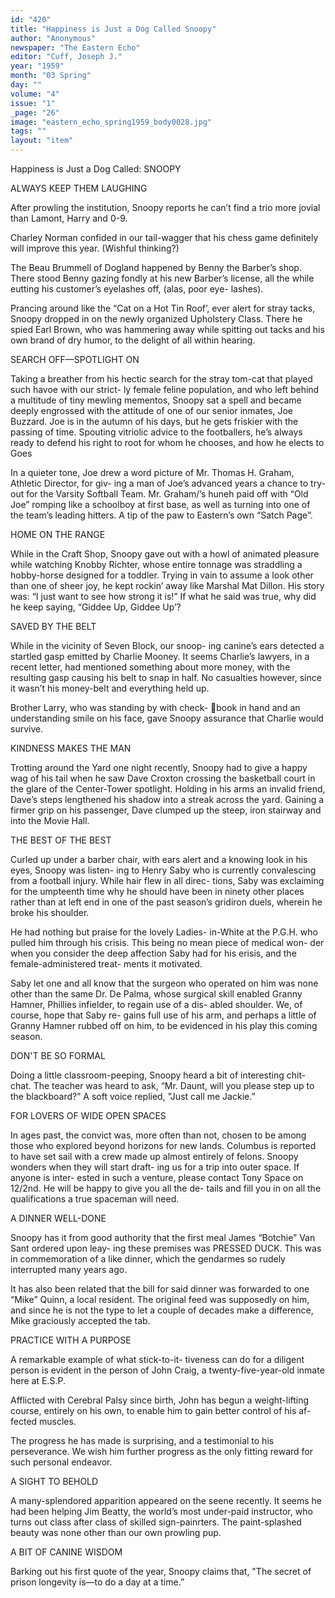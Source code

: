 ```yaml
---
id: "420"
title: "Happiness is Just a Dog Called Snoopy"
author: "Anonymous"
newspaper: "The Eastern Echo"
editor: "Cuff, Joseph J."
year: "1959"
month: "03 Spring"
day: ""
volume: "4"
issue: "1"
_page: "26"
image: "eastern_echo_spring1959_body0028.jpg"
tags: ""
layout: "item"
---
```

Happiness is Just a Dog Called:
SNOOPY

ALWAYS KEEP THEM LAUGHING

After prowling the institution, Snoopy reports
he can’t find a trio more jovial than Lamont, Harry
and 0-9.

Charley Norman confided in our tail-wagger that
his chess game definitely will improve this year.
(Wishful thinking?)

The Beau Brummell of Dogland happened by
Benny the Barber’s shop. There stood Benny gazing
fondly at his new Barber’s license, all the while
eutting his customer’s eyelashes off, (alas, poor eye-
lashes).

Prancing around like the “Cat on a Hot Tin
Roof’, ever alert for stray tacks, Snoopy dropped in
on the newly organized Upholstery Class. There he
spied Earl Brown, who was hammering away while
spitting out tacks and his own brand of dry humor,
to the delight of all within hearing.

SEARCH OFF—SPOTLIGHT ON

Taking a breather from his hectic search for the
stray tom-cat that played such havoe with our strict-
ly female feline population, and who left behind a
multitude of tiny mewling mementos, Snoopy sat a
spell and became deeply engrossed with the attitude
of one of our senior inmates, Joe Buzzard. Joe is in
the autumn of his days, but he gets friskier with the
passing of time. Spouting vitriolic advice to the
footballers, he’s always ready to defend his right
to root for whom he chooses, and how he elects to
Goes

In a quieter tone, Joe drew a word picture of
Mr. Thomas H. Graham, Athletic Director, for giv-
ing a man of Joe’s advanced years a chance to try-
out for the Varsity Softball Team. Mr. Graham/’s
huneh paid off with “Old Joe” romping like a
schoolboy at first base, as well as turning into one
of the team’s leading hitters. A tip of the paw to
Eastern’s own “Satch Page”.

HOME ON THE RANGE

While in the Craft Shop, Snoopy gave out with
a howl of animated pleasure while watching Knobby
Richter, whose entire tonnage was straddling a
hobby-horse designed for a toddler. Trying in vain
to assume a look other than one of sheer joy, he
kept rockin’ away like Marshal Mat Dillon. His
story was: “I just want to see how strong it is!”
If what he said was true, why did he keep saying,
“Giddee Up, Giddee Up’?

SAVED BY THE BELT

While in the vicinity of Seven Block, our snoop-
ing canine’s ears detected a startled gasp emitted by
Charlie Mooney. It seems Charlie’s lawyers, in a
recent letter, had mentioned something about more
money, with the resulting gasp causing his belt to
snap in half. No casualties however, since it wasn’t
his money-belt and everything held up.

Brother Larry, who was standing by with check-
book in hand and an understanding smile on his
face, gave Snoopy assurance that Charlie would
survive.

KINDNESS MAKES THE MAN

Trotting around the Yard one night recently,
Snoopy had to give a happy wag of his tail when he
saw Dave Croxton crossing the basketball court in
the glare of the Center-Tower spotlight. Holding in
his arms an invalid friend, Dave’s steps lengthened
his shadow into a streak across the yard. Gaining
a firmer grip on his passenger, Dave clumped up the
steep, iron stairway and into the Movie Hall.

THE BEST OF THE BEST

Curled up under a barber chair, with ears alert
and a knowing look in his eyes, Snoopy was listen-
ing to Henry Saby who is currently convalescing
from a football injury. While hair flew in all direc-
tions, Saby was exclaiming for the umpteenth time
why he should have been in ninety other places
rather than at left end in one of the past season’s
gridiron duels, wherein he broke his shoulder.

He had nothing but praise for the lovely Ladies-
in-White at the P.G.H. who pulled him through his
crisis. This being no mean piece of medical won-
der when you consider the deep affection Saby had
for his erisis, and the female-administered treat-
ments it motivated.

Saby let one and all know that the surgeon who
operated on him was none other than the same Dr.
De Palma, whose surgical skill enabled Granny
Hamner, Phillies infielder, to regain use of a dis-
abled shoulder. We, of course, hope that Saby re-
gains full use of his arm, and perhaps a little of
Granny Hamner rubbed off on him, to be evidenced
in his play this coming season.

DON'T BE SO FORMAL

Doing a little classroom-peeping, Snoopy heard
a bit of interesting chit-chat. The teacher was heard
to ask, “Mr. Daunt, will you please step up to the
blackboard?” A soft voice replied, "Just call me
Jackie.”

FOR LOVERS OF WIDE OPEN SPACES

In ages past, the convict was, more often than
not, chosen to be among those who explored beyond
horizons for new lands. Columbus is reported to
have set sail with a crew made up almost entirely of
felons. Snoopy wonders when they will start draft-
ing us for a trip into outer space. If anyone is inter-
ested in such a venture, please contact Tony Space
on 12/2nd. He will be happy to give you all the de-
tails and fill you in on all the qualifications a true
spaceman will need.

A DINNER WELL-DONE

Snoopy has it from good authority that the first
meal James “Botchie” Van Sant ordered upon leay-
ing these premises was PRESSED DUCK. This was
in commemoration of a like dinner, which the
gendarmes so rudely interrupted many years ago.

It has also been related that the bill for said
dinner was forwarded to one “Mike” Quinn, a local
resident. The original feed was supposedly on him,
and since he is not the type to let a couple of decades
make a difference, Mike graciously accepted the tab.

PRACTICE WITH A PURPOSE

A remarkable example of what stick-to-it-
tiveness can do for a diligent person is evident in the
person of John Craig, a twenty-five-year-old inmate
here at E.S.P.

Afflicted with Cerebral Palsy since birth, John
has begun a weight-lifting course, entirely on his
own, to enable him to gain better control of his af-
fected muscles.

The progress he has made is surprising, and a
testimonial to his perseverance. We wish him further
progress as the only fitting reward for such personal
endeavor.

A SIGHT TO BEHOLD

A many-splendored apparition appeared on the
seene recently. It seems he had been helping Jim
Beatty, the world’s most under-paid instructor, who
turns out class after class of skilled sign-painrters.
The paint-splashed beauty was none other than our
own prowling pup.

A BIT OF CANINE WISDOM

Barking out his first quote of the year, Snoopy
claims that, "The secret of prison longevity is—to
do a day at a time.”
